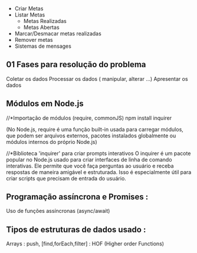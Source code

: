 - Criar Metas
- Listar Metas
  - Metas Realizadas
  - Metas Abertas
- Marcar/Desmacar metas realizadas
- Remover metas
- Sistemas de mensages

## 01 Fases para resolução do problema 

Coletar os dados
Processar os dados ( manipular, alterar ...)
Apresentar os dados 

## Módulos em Node.js

//*Importação de módulos (require, commonJS)
npm install inquirer

(No Node.js, require é uma função built-in usada para carregar módulos, que podem ser arquivos externos, pacotes instalados globalmente ou módulos internos do próprio Node.js)

//*Biblioteca 'inquirer' para criar prompts interativos
O inquirer é um pacote popular no Node.js usado para criar interfaces de linha de comando interativas. Ele permite que você faça perguntas ao usuário e receba respostas de maneira amigável e estruturada. Isso é especialmente útil para criar scripts que precisam de entrada do usuário.

## Programação assíncrona e Promises :
Uso de funções assíncronas (async/await)

## Tipos de estruturas de dados usado : 
Arrays : push, [find,forEach,filter] : HOF (Higher order Functions)